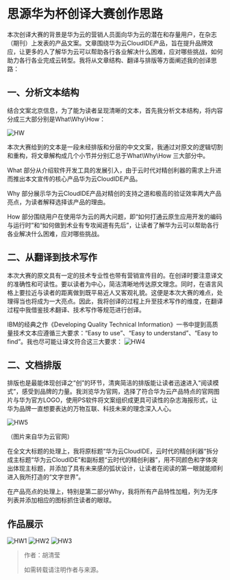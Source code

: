 # 思源华为杯创译大赛创作思路

本次创译大赛的背景是华为云的营销人员面向华为云的潜在和存量用户，在杂志（期刊）上发表的产品文案。文章围绕华为云CloudIDE产品，旨在提升品牌效应，让更多的人了解华为云可以帮助各行各业解决什么困难，应对哪些挑战，如何助力各行各业完成云转型。我将从文章结构、翻译与排版等方面阐述我的创译思路：

## 一、分析文本结构

结合文案北京信息，为了能为读者呈现清晰的文本，首先我分析文本结构，将内容分成三大部分别是What\Why\How：

 ![HW](../images/HW.jpg)

本次大赛给到的文本是一段未经排版和分层的中文文案，我通过对原文的逻辑切割和重构，将文章解构成几个小节并分别汇总于What\Why\How 三大部分中。

What 部分从介绍软件开发工具的发展引入，由于云时代对精创利器的需求上升进而推出本文宣传的核心产品华为云CloudIDE产品。

Why 部分展示华为云CloudIDE产品对精创的支持之道和极高的验证效率两大产品亮点，为读者解释选择该产品的理由。

How 部分围绕用户在使用华为云的两大问题，即“如何打通云原生应用开发的编码与运行时”和“如何做到术业有专攻闻道有先后”，让读者了解华为云可以帮助各行各业解决什么困难，应对哪些挑战。

## 二、从翻译到技术写作

本次大赛的原文具有一定的技术专业性也带有营销宣传目的。在创译时要注意译文的准确性和可读性。要以读者为中心，简洁清晰地传达原文理念。同时，在语言风格上要拉近与读者的距离做到既平易近人又客观礼貌。这便是本次大赛的难点，处理得当也将成为一大亮点。因此，我将创译的过程上升至技术写作的维度，在翻译过程中我借鉴技术翻译、技术写作等规范进行创译。

IBM的经典之作《Developing Quality Technical Information》一书中提到高质量技术文本应遵循三大要求：“Easy to use”、“Easy to understand”、“Easy to find”。我也尽可能让译文符合这三大要求： 
![HW4](../images/HW4.jpg)

## 二、文档排版

排版也是最能体现创译之“创”的环节，清爽简洁的排版能让读者迅速进入“阅读模式”，感受到品牌的力量。我浏览华为官网，选择了符合华为云产品特点的官网图片与华为官方LOGO，使用PS软件将文案组织成更具可读性的杂志海报形式，让华为品牌一直想要表达的万物互联、科技未来的理念深入人心。

![HW5](../images/HW5.jpg)

（图片来自华为云官网）

在全文大标题的处理上，我将原标题“华为云CloudIDE，云时代的精创利器“拆分成主标题“华为云CloudIDE”和副标题“云时代的精创利器”，用不同颜色和字体突出体现主标题，并添加了具有未来感的弧状设计，让读者在阅读的第一眼就能顺利进入我所打造的“文字世界”。

在产品亮点的处理上，特别是第二部分Why，我将所有产品特性加粗，列为无序列表并添加相应的图标抓住读者的眼球。

## 作品展示

![HW1](../images/HW1.png)
![HW2](../images/HW2.png)
![HW3](../images/HW3.png)

> 作者：胡清莹 
>
> 如需转载请注明作者与来源。
